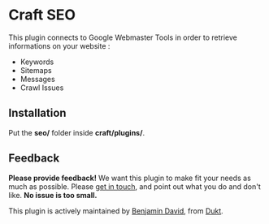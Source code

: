 # Craft SEO

This plugin connects to Google Webmaster Tools in order to retrieve informations on your website :

* Keywords
* Sitemaps
* Messages
* Crawl Issues

## Installation

Put the **seo/** folder inside **craft/plugins/**.


## Feedback

**Please provide feedback!** We want this plugin to make fit your needs as much as possible.
Please [get in touch](mailto:hello@dukt.net), and point out what you do and don't like. **No issue is too small.**

This plugin is actively maintained by [Benjamin David](https://github.com/benjamindavid), from [Dukt](http://dukt.net/).
